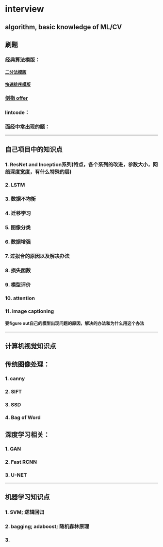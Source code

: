 # interview
algorithm, basic knowledge of ML/CV
----------------------------------------------------------
## 刷题
### 经典算法模版：
#### [二分法模版](https://github.com/rouchenzi/interview/blob/master/%E4%BA%8C%E5%88%86%E6%B3%95%E6%A8%A1%E7%89%88%EF%BC%88%E4%B9%9D%E7%AB%A0%EF%BC%89)
#### [快速排序模版](https://github.com/rouchenzi/interview/blob/master/%E5%BF%AB%E9%80%9F%E6%8E%92%E5%BA%8F%E6%A8%A1%E7%89%88%EF%BC%88%E4%B9%9D%E7%AB%A0%EF%BC%89)
### [剑指 offer](https://github.com/rouchenzi/interview/blob/master/%E5%89%91%E6%8C%87offer3:%E5%AF%BB%E6%89%BE%E6%95%B0%E7%BB%84%E4%B8%AD%E9%87%8D%E5%A4%8D%E7%9A%84%E6%95%B0)
      
### lintcode：
### 面经中常出现的题：
----------------------------------------------------------
## 自己项目中的知识点
### 1. ResNet and Inception系列(特点，各个系列的改进，参数大小，网络深度宽度，有什么特殊的层)
### 2. LSTM
### 3. 数据不均衡
### 4. 迁移学习
### 5. 图像分类
### 6. 数据增强
### 7. 过拟合的原因以及解决办法
### 8. 损失函数
### 9. 模型评价
### 10. attention
### 11. image captioning
#### 要figure out自己的模型出现问题的原因，解决的办法和为什么用这个办法
----------------------------------------------------------
## 计算机视觉知识点
## 传统图像处理：
### 1. canny
### 2. SIFT
### 3. SSD
### 4. Bag of Word
## 深度学习相关：
### 1. GAN
### 2. Fast RCNN
### 3. U-NET
----------------------------------------------------------
## 机器学习知识点
### 1. SVM; 逻辑回归
### 2. bagging; adaboost; 随机森林原理
### 3. 
